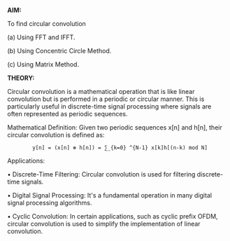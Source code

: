 **AIM:** 

To find circular convolution 

(a) Using FFT and IFFT. 

(b) Using Concentric Circle Method. 

(c) Using Matrix Method. 

**THEORY:** 

Circular convolution is a mathematical operation that is like linear convolution but is performed in a periodic or circular manner. This is particularly useful in discrete-time signal processing where signals are often represented as periodic sequences. 

Mathematical Definition: 
Given two periodic sequences x[n] and h[n], their circular convolution is defined as: 

            y[n] = (x[n] ⊛ h[n]) = ∑_{k=0} ^{N-1} x[k]h[(n-k) mod N]  

Applications: 

•  Discrete-Time Filtering: Circular convolution is used for filtering discrete-time signals. 

•  Digital Signal Processing: It's a fundamental operation in many digital signal processing        algorithms. 

•  Cyclic Convolution: In certain applications, such as cyclic prefix OFDM, circular convolution is used to simplify the implementation of linear convolution.
